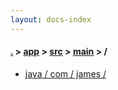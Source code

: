 ```yaml
---
layout: docs-index
---
```

#### [.](./../../../index) > [app](./../../index) > [src](./../index) > [main](./index) > **/**

- [java / com / james / ](java/com/james/)

